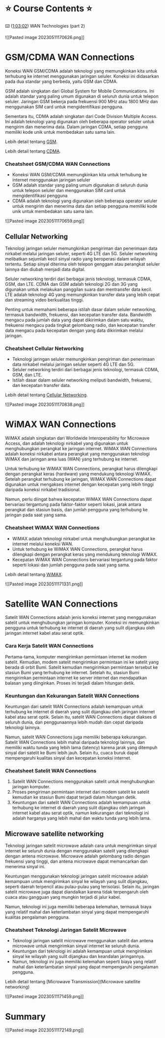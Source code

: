 # ⭐️ Course Contents ⭐️ 

⌨️ ([1:03:02](https://www.youtube.com/watch?v=qiQR5rTSshw&list=PLUcC-GwJC7M4bq1J4_jSLOjg3jmbD7sp2&index=1&t=3782s)) WAN Technologies (part 2) 

![[Pasted image 20230511170626.png]]

# GSM/CDMA WAN Connections

Koneksi WAN GSM/CDMA adalah teknologi yang memungkinkan kita untuk terhubung ke internet menggunakan jaringan seluler. Koneksi ini didasarkan pada dua standar yang berbeda, yaitu GSM dan CDMA. 

GSM adalah singkatan dari Global System for Mobile Communications. Ini adalah standar yang paling umum digunakan di seluruh dunia untuk telepon seluler. Jaringan GSM bekerja pada frekuensi 900 MHz atau 1800 MHz dan menggunakan SIM card untuk mengidentifikasi pengguna.

Sementara itu, CDMA adalah singkatan dari Code Division Multiple Access. Ini adalah teknologi yang digunakan oleh beberapa operator seluler untuk mengirim dan menerima data. Dalam jaringan CDMA, setiap pengguna memiliki kode unik untuk membedakan satu sama lain.

Lebih detail tentang [GSM](https://en.wikipedia.org/wiki/GSM).

Lebih detail tentang [CDMA](https://en.wikipedia.org/wiki/Code-division_multiple_access).

### Cheatsheet GSM/CDMA WAN Connections

- Koneksi WAN GSM/CDMA memungkinkan kita untuk terhubung ke internet menggunakan jaringan seluler
- GSM adalah standar yang paling umum digunakan di seluruh dunia untuk telepon seluler dan menggunakan SIM card untuk mengidentifikasi pengguna
- CDMA adalah teknologi yang digunakan oleh beberapa operator seluler untuk mengirim dan menerima data dan setiap pengguna memiliki kode unik untuk membedakan satu sama lain.

![[Pasted image 20230511170659.png]]

## Cellular Networking

Teknologi jaringan seluler memungkinkan pengiriman dan penerimaan data nirkabel melalui jaringan seluler, seperti 4G LTE dan 5G. Seluler networking melibatkan sejumlah kecil sinyal radio yang beroperasi dalam wilayah tertentu. Setiap sinyal diterima oleh telepon genggam atau perangkat seluler lainnya dan diubah menjadi data digital.

Seluler networking terdiri dari berbagai jenis teknologi, termasuk CDMA, GSM, dan LTE. CDMA dan GSM adalah teknologi 2G dan 3G yang digunakan untuk melakukan panggilan suara dan mentransfer data kecil. LTE adalah teknologi 4G yang memungkinkan transfer data yang lebih cepat dan streaming video berkualitas tinggi.

Penting untuk memahami beberapa istilah dasar dalam seluler networking, termasuk bandwidth, frekuensi, dan kecepatan transfer data. Bandwidth mengacu pada jumlah data yang dapat dikirimkan dalam satu waktu, frekuensi mengacu pada tingkat gelombang radio, dan kecepatan transfer data mengacu pada kecepatan dengan yang data dikirimkan melalui jaringan.

### Cheatsheet Cellular Networking

- Teknologi jaringan seluler memungkinkan pengiriman dan penerimaan data nirkabel melalui jaringan seluler seperti 4G LTE dan 5G.
- Seluler networking terdiri dari berbagai jenis teknologi, termasuk CDMA, GSM, dan LTE.
- Istilah dasar dalam seluler networking meliputi bandwidth, frekuensi, dan kecepatan transfer data.

Lebih detail tentang [Cellular Networking](https://en.wikipedia.org/wiki/Cellular_network).

![[Pasted image 20230511170838.png]]

# WiMAX WAN Connections

WiMAX adalah singkatan dari Worldwide Interoperability for Microwave Access, dan adalah teknologi nirkabel yang digunakan untuk menghubungkan perangkat ke jaringan internet. WiMAX WAN Connections adalah koneksi nirkabel antara perangkat yang menggunakan teknologi WiMAX dan jaringan area luas (WAN) yang terhubung ke internet.

Untuk terhubung ke WiMAX WAN Connections, perangkat harus dilengkapi dengan perangkat keras (hardware) yang mendukung teknologi WiMAX. Setelah perangkat terhubung ke jaringan, WiMAX WAN Connections dapat digunakan untuk mengakses internet dengan kecepatan yang lebih tinggi daripada koneksi nirkabel tradisional.

Namun, perlu diingat bahwa kecepatan WiMAX WAN Connections dapat bervariasi tergantung pada faktor-faktor seperti lokasi, jarak antara perangkat dan stasiun basis, dan jumlah pengguna yang terhubung ke jaringan pada saat yang sama.

### Cheatsheet WiMAX WAN Connections

- WiMAX adalah teknologi nirkabel untuk menghubungkan perangkat ke internet melalui koneksi WAN.
- Untuk terhubung ke WiMAX WAN Connections, perangkat harus dilengkapi dengan perangkat keras yang mendukung teknologi WiMAX.
- Kecepatan WiMAX WAN Connections bervariasi tergantung pada faktor seperti lokasi dan jumlah pengguna pada saat yang sama.

Lebih detail tentang [WiMAX](https://en.wikipedia.org/wiki/WiMAX).

![[Pasted image 20230511171331.png]]

# Satellite WAN Connections

Satelit WAN Connections adalah jenis koneksi internet yang menggunakan satelit untuk menghubungkan jaringan komputer. Koneksi ini memungkinkan pengguna untuk terhubung ke internet di daerah yang sulit dijangkau oleh jaringan internet kabel atau serat optik.

### Cara Kerja Satelit WAN Connections

Pertama-tama, komputer mengirimkan permintaan internet ke modem satelit. Kemudian, modem satelit mengirimkan permintaan ini ke satelit yang berada di orbit Bumi. Satelit kemudian mengirimkan permintaan tersebut ke stasiun Bumi yang terhubung ke internet. Setelah itu, stasiun Bumi mengirimkan permintaan internet ke server internet dan mendapatkan balasan yang diinginkan. Proses ini terjadi dalam hitungan detik.

### Keuntungan dan Kekurangan Satelit WAN Connections

Keuntungan dari satelit WAN Connections adalah kemampuan untuk terhubung ke internet di daerah yang sulit dijangkau oleh jaringan internet kabel atau serat optik. Selain itu, satelit WAN Connections dapat diakses di seluruh dunia, dan penggunaannya lebih mudah dan cepat daripada teknologi lainnya.

Namun, satelit WAN Connections juga memiliki beberapa kekurangan. Satelit WAN Connections lebih mahal daripada teknologi lainnya, dan memiliki waktu tunda yang lebih lama (latency) karena jarak yang ditempuh sinyal dari satelit ke Bumi lebih jauh. Selain itu, cuaca buruk dapat mempengaruhi kualitas sinyal dan kecepatan koneksi internet.

### Cheatsheet Satelit WAN Connections

1. Satelit WAN Connections menggunakan satelit untuk menghubungkan jaringan komputer.
2. Proses pengiriman permintaan internet dari modem satelit ke satelit kemudian ke stasiun Bumi dapat terjadi dalam hitungan detik.
3. Keuntungan dari satelit WAN Connections adalah kemampuan untuk terhubung ke internet di daerah yang sulit dijangkau oleh jaringan internet kabel atau serat optik, namun kekurangan dari teknologi ini adalah harganya yang lebih mahal dan waktu tunda yang lebih lama.

## Microwave satellite networking

Teknologi jaringan satelit microwave adalah cara untuk mengirimkan sinyal internet ke seluruh dunia dengan menggunakan satelit yang dilengkapi dengan antena microwave. Microwave adalah gelombang radio dengan frekuensi yang tinggi, dan antena microwave dapat memancarkan dan menerima sinyal ini.

Keuntungan menggunakan teknologi jaringan satelit microwave adalah kemampuan untuk mengirimkan sinyal ke wilayah yang sulit dijangkau, seperti daerah terpencil atau pulau-pulau yang terisolasi. Selain itu, jaringan satelit microwave juga dapat diandalkan karena tidak terpengaruh oleh cuaca atau gangguan yang mungkin terjadi di jalur kabel.

Namun, teknologi ini juga memiliki beberapa kelemahan, termasuk biaya yang relatif mahal dan keterlambatan sinyal yang dapat mempengaruhi kualitas pengalaman pengguna.

### Cheatsheet Teknologi Jaringan Satelit Microwave

- Teknologi jaringan satelit microwave menggunakan satelit dan antena microwave untuk mengirimkan sinyal internet ke seluruh dunia.
- Keuntungan dari teknologi ini adalah kemampuan untuk mengirimkan sinyal ke wilayah yang sulit dijangkau dan keandalan jaringannya.
- Namun, teknologi ini juga memiliki kelemahan seperti biaya yang relatif mahal dan keterlambatan sinyal yang dapat mempengaruhi pengalaman pengguna.

Lebih detail tentang [Microwave Transmission](Microwave satellite networking)

![[Pasted image 20230511171459.png]]


# Summary

![[Pasted image 20230511172149.png]]